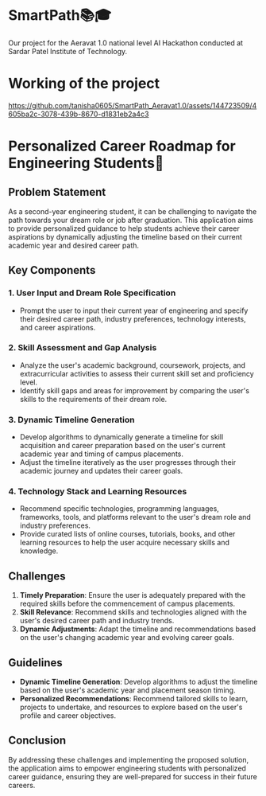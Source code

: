 # SmartPath📚🎓
Our project for the Aeravat 1.0 national level AI Hackathon conducted at Sardar Patel Institute of Technology.

# Working of the project
https://github.com/tanisha0605/SmartPath_Aeravat1.0/assets/144723509/4605ba2c-3078-439b-8670-d1831eb2a4c3
# Personalized Career Roadmap for Engineering Students🚀

## Problem Statement

As a second-year engineering student, it can be challenging to navigate the path towards your dream role or job after graduation. This application aims to provide personalized guidance to help students achieve their career aspirations by dynamically adjusting the timeline based on their current academic year and desired career path.

## Key Components

### 1. User Input and Dream Role Specification
- Prompt the user to input their current year of engineering and specify their desired career path, industry preferences, technology interests, and career aspirations.

### 2. Skill Assessment and Gap Analysis
- Analyze the user's academic background, coursework, projects, and extracurricular activities to assess their current skill set and proficiency level.
- Identify skill gaps and areas for improvement by comparing the user's skills to the requirements of their dream role.

### 3. Dynamic Timeline Generation
- Develop algorithms to dynamically generate a timeline for skill acquisition and career preparation based on the user's current academic year and timing of campus placements.
- Adjust the timeline iteratively as the user progresses through their academic journey and updates their career goals.

### 4. Technology Stack and Learning Resources
- Recommend specific technologies, programming languages, frameworks, tools, and platforms relevant to the user's dream role and industry preferences.
- Provide curated lists of online courses, tutorials, books, and other learning resources to help the user acquire necessary skills and knowledge.

## Challenges

1. **Timely Preparation**: Ensure the user is adequately prepared with the required skills before the commencement of campus placements.
2. **Skill Relevance**: Recommend skills and technologies aligned with the user's desired career path and industry trends.
3. **Dynamic Adjustments**: Adapt the timeline and recommendations based on the user's changing academic year and evolving career goals.

## Guidelines

- **Dynamic Timeline Generation**: Develop algorithms to adjust the timeline based on the user's academic year and placement season timing.
- **Personalized Recommendations**: Recommend tailored skills to learn, projects to undertake, and resources to explore based on the user's profile and career objectives.

## Conclusion

By addressing these challenges and implementing the proposed solution, the application aims to empower engineering students with personalized career guidance, ensuring they are well-prepared for success in their future careers.


